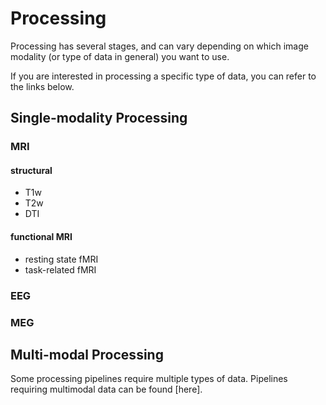 # Processing

Processing has several stages, and can vary depending on which image modality (or type of data in general) you want to use.

If you are interested in processing a specific type of data, you can refer to the links below.

## Single-modality Processing
### MRI
#### structural
* T1w
* T2w
* DTI
#### functional MRI
* resting state fMRI
* task-related fMRI
### EEG
### MEG

## Multi-modal Processing
Some processing pipelines require multiple types of data. Pipelines requiring multimodal data can be found [here].
